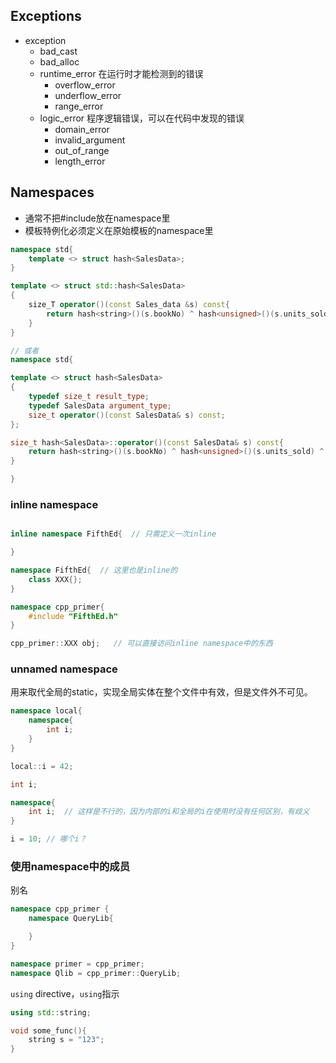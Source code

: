 
## Exceptions


- exception
    - bad_cast
    - bad_alloc
    - runtime_error  在运行时才能检测到的错误
        - overflow_error
        - underflow_error
        - range_error
    - logic_error  程序逻辑错误，可以在代码中发现的错误
        - domain_error
        - invalid_argument
        - out_of_range
        - length_error


## Namespaces

- 通常不把#include放在namespace里
- 模板特例化必须定义在原始模板的namespace里


```c++
namespace std{
    template <> struct hash<SalesData>;
}

template <> struct std::hash<SalesData>
{
    size_T operator()(const Sales_data &s) const{
        return hash<string>()(s.bookNo) ^ hash<unsigned>()(s.units_sold) ^ hash<double>()(s.revenue);
    }
}

// 或者
namespace std{

template <> struct hash<SalesData>
{
    typedef size_t result_type;
    typedef SalesData argument_type;
    size_t operator()(const SalesData& s) const;
};

size_t hash<SalesData>::operator()(const SalesData& s) const{
    return hash<string>()(s.bookNo) ^ hash<unsigned>()(s.units_sold) ^ hash<double>()(s.revenue);
}

}
```

### inline namespace

```c++

inline namespace FifthEd{  // 只需定义一次inline

}

namespace FifthEd{  // 这里也是inline的
    class XXX{};
}

namespace cpp_primer{
    #include "FifthEd.h"
}

cpp_primer::XXX obj;   // 可以直接访问inline namespace中的东西
```

### unnamed namespace

用来取代全局的static，实现全局实体在整个文件中有效，但是文件外不可见。

```c++
namespace local{
    namespace{
        int i;
    }
}

local::i = 42;
```

```c++
int i;

namespace{
    int i;  // 这样是不行的，因为内部的i和全局的i在使用时没有任何区别，有歧义
}

i = 10; // 哪个i？
```

### 使用namespace中的成员


别名
```c++
namespace cpp_primer {
    namespace QueryLib{

    }
}

namespace primer = cpp_primer;
namespace Qlib = cpp_primer::QueryLib;
```

`using` directive，`using`指示

```c++
using std::string;

void some_func(){
    string s = "123";
}
```

